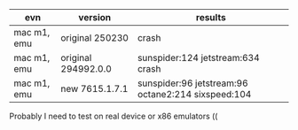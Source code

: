 
| evn | version | results |
| --- | ------- | ------- |
| mac m1, emu | original 250230 | crash |
| mac m1, emu | original 294992.0.0 | sunspider:124 jetstream:634 crash |
| mac m1, emu | new 7615.1.7.1 | sunspider:96 jetstream:96 octane2:214 sixspeed:104 |

Probably I need to test on real device or x86 emulators ((
